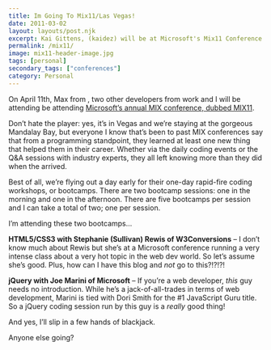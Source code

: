 ```yaml
---
title: Im Going To Mix11/Las Vegas!
date: 2011-03-02
layout: layouts/post.njk
excerpt: Kai Gittens, (kaidez) will be at Microsoft's Mix11 Conference in Las Vegas in April 2011 and will be at the HTML5/CSS3 and jQuery bootcamps
permalink: /mix11/
image: mix11-header-image.jpg
tags: [personal]
secondary_tags: ["conferences"]
category: Personal
---
```

On April 11th, Max from , two other developers from work and I will be attending be attending <a href="https://web.archive.org/web/20110717222010/http://live.visitmix.com/">Microsoft’s annual MIX conference, dubbed MIX11</a>.

Don’t hate the player: yes, it’s in Vegas and we’re staying at the gorgeous Mandalay Bay, but everyone I know that’s been to past MIX conferences say that from a programming standpoint, they learned at least one new thing that helped them in their career. Whether via the daily coding events or the Q&A sessions with industry experts, they all left knowing more than they did when the arrived.

Best of all, we’re flying out a day early for their one-day rapid-fire coding workshops, or bootcamps. There are two bootcamp sessions: one in the morning and one in the afternoon. There are five bootcamps per session and I can take a total of two; one per session.

I’m attending these two bootcamps…

**HTML5/CSS3 with Stephanie (Sullivan) Rewis of W3Conversions** – I don’t know much about Rewis but she’s at a Microsoft conference running a very intense class about a very hot topic in the web dev world. So let’s assume she’s good. Plus, how can I have this blog and *not* go to this?!?!?!

**jQuery with Joe Marini of Microsoft** – If you’re a web developer, *this* guy needs no introduction. While he’s a jack-of-all-trades in terms of web development, Marini is tied with Dori Smith for the #1 JavaScript Guru title. So a jQuery coding session run by this guy is a *really* good thing!

And yes, I’ll slip in a few hands of blackjack.

Anyone else going?